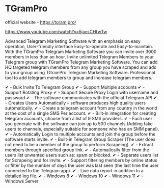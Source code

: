 # TGramPro

official website - https://tgram.pro/

https://www.youtube.com/watch?v=5jacsCHfwTw

Advanced Telegram Marketing Software with an emphasis on easy operation, User-friendly interface Easy-to-operate and Easy-to-maintain.
With the TGramPro Telegram Marketing Software you can invite over 3000 members in less than an hour.
Invite unlimited Telegram Members to your Telegram group with TGramPro Telegram Marketing Software.
You can add HQ targeted telegram members from any group you have scraped and add to your group using TGramPro Telegram Marketing Software.
Professional tool to add telegram members to group and increase telegram members.​

✔ - Bulk Invite To Telegram Group
✔ - Support Multiple accounts
✔ - Support Rotating Proxy
✔ - Support Secure Proxy Login with username and password
✔ - The software communicates with the official Telegram API
✔ - Creates Users Automatically – software produces high quality users automatically.
✔ - Create a telegram account from any country in the world at the cost of a single SMS Per account.
✔ - Bוilt-in integration for creating telegram accounts, choose from a list of 9 SMS providers.
✔ - Each user you generate with the software can join up to 500 channels (Adding fake users to channels, especially suitable for someone who has an SMM panel).
✔ - Automatically Login to multiple accounts and join the group before the software starts invite.
✔ - Built-in Telegram Group Scraper (The user does not need to be a member of the group to perform Scrapeing).
✔ - Extract members through specified group link.
✔ - Automatically filter from the users list unwanted users such as: spam or blocked.
✔ - Separate users list for Scrapeing and for invite.
✔ - Support filtering members by online status or filter by the number of days the user was last seen (the last time the user connected to the Telegram app).
✔ - Live data report in addition to a detailed log file.
✔ - Windows 8
✔ - Windows 10
✔ - Windows 11
✔ - Windows Server
